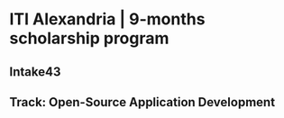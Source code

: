 # ITI Alexandria | 9-months scholarship program
## Intake43

## Track: Open-Source Application Development
